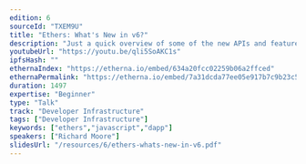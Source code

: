 ```yaml
---
edition: 6
sourceId: "TXEM9U"
title: "Ethers: What's New in v6?"
description: "Just a quick overview of some of the new APIs and features of Ethers introduced in v6, including Typed-Values, more-flexible Contract interaction and Layer 2 enhancements."
youtubeUrl: "https://youtu.be/qli5SoAKC1s"
ipfsHash: ""
ethernaIndex: "https://etherna.io/embed/634a20fcc02259b06a2ffced"
ethernaPermalink: "https://etherna.io/embed/7a31dcda77ee05e917b7c9b23c59cad5ddd67539a49fbfc0c79b0e5027d08d57"
duration: 1497
expertise: "Beginner"
type: "Talk"
track: "Developer Infrastructure"
tags: ["Developer Infrastructure"]
keywords: ["ethers","javascript","dapp"]
speakers: ["Richard Moore"]
slidesUrl: "/resources/6/ethers-whats-new-in-v6.pdf"
---
```

